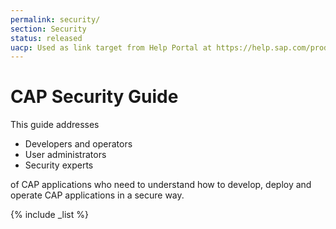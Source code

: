 ```yaml
---
permalink: security/
section: Security
status: released
uacp: Used as link target from Help Portal at https://help.sap.com/products/BTP/65de2977205c403bbc107264b8eccf4b/9186ed9ab00842e1a31309ff1be38792.html
---
```


# CAP Security Guide

This guide addresses

- Developers and operators
- User administrators
- Security experts

of CAP applications who need to understand how to develop, deploy and operate CAP applications in a secure way.

{% include _list %}
